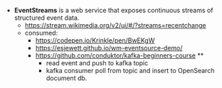 - **EventStreams** is a web service that exposes continuous streams of structured event data. 
  - https://stream.wikimedia.org/v2/ui/#/?streams=recentchange
  - consumed:
    - https://codepen.io/Krinkle/pen/BwEKgW
    - https://esjewett.github.io/wm-eventsource-demo/
    - https://github.com/conduktor/kafka-beginners-course **
      - read event and push to kafka topic
      - kafka consumer poll from topic and insert to OpenSearch document db.